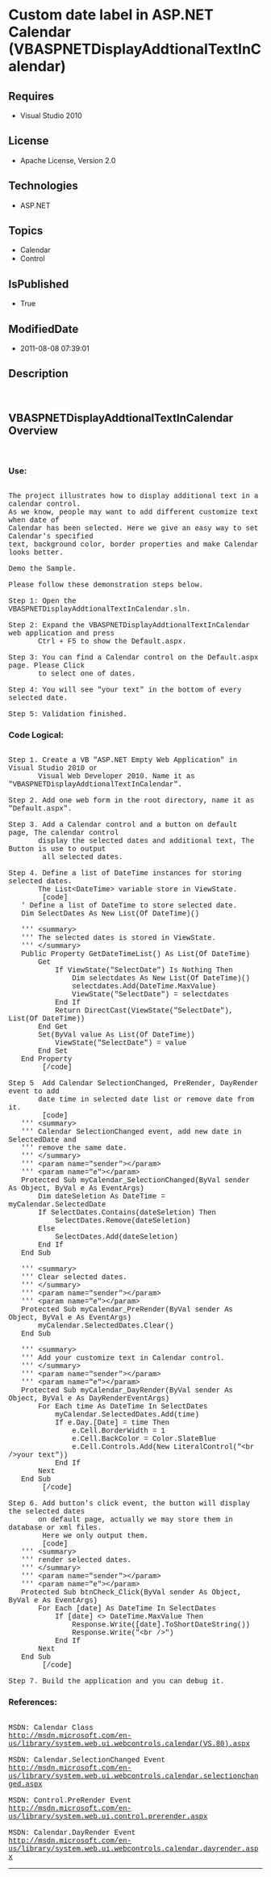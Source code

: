 # Custom date label in ASP.NET Calendar (VBASPNETDisplayAddtionalTextInCalendar)
## Requires
* Visual Studio 2010
## License
* Apache License, Version 2.0
## Technologies
* ASP.NET
## Topics
* Calendar
* Control
## IsPublished
* True
## ModifiedDate
* 2011-08-08 07:39:01
## Description

<p style="font-family:Courier New">&nbsp;</p>
<h2>VBASPNETDisplayAddtionalTextInCalendar Overview</h2>
<p style="font-family:Courier New">&nbsp;</p>
<h3>Use:</h3>
<p style="font-family:Courier New"><br>
The project illustrates how to display additional text in a calendar control.<br>
As we know, people may want to add different customize text when date of <br>
Calendar has been selected. Here we give an easy way to set Calendar's specified<br>
text, background color, border properties and make Calendar looks better.<br>
<br>
Demo the Sample. <br>
<br>
Please follow these demonstration steps below.<br>
<br>
Step 1: Open the VBASPNETDisplayAddtionalTextInCalendar.sln.<br>
<br>
Step 2: Expand the VBASPNETDisplayAddtionalTextInCalendar web application and press
<br>
&nbsp; &nbsp; &nbsp; &nbsp;Ctrl &#43; F5 to show the Default.aspx.<br>
<br>
Step 3: You can find a Calendar control on the Default.aspx page. Please Click<br>
&nbsp; &nbsp; &nbsp; &nbsp;to select one of dates.<br>
<br>
Step 4: You will see &quot;your text&quot; in the bottom of every selected date.<br>
<br>
Step 5: Validation finished.</p>
<h3>Code Logical:</h3>
<p style="font-family:Courier New"><br>
Step 1. Create a VB &quot;ASP.NET Empty Web Application&quot; in Visual Studio 2010 or<br>
&nbsp; &nbsp; &nbsp; &nbsp;Visual Web Developer 2010. Name it as &quot;VBASPNETDisplayAddtionalTextInCalendar&quot;.<br>
<br>
Step 2. Add one web form in the root directory, name it as &quot;Default.aspx&quot;.<br>
<br>
Step 3. Add a Calendar control and a button on default page, The calendar control<br>
&nbsp; &nbsp; &nbsp; &nbsp;display the selected dates and additional text, The Button is use to output<br>
&nbsp;&nbsp;&nbsp;&nbsp;&nbsp;&nbsp;&nbsp;&nbsp;all selected dates.<br>
<br>
Step 4. Define a list of DateTime instances for storing selected dates.<br>
&nbsp; &nbsp; &nbsp; &nbsp;The List&lt;DateTime&gt; variable store in ViewState.<br>
&nbsp;&nbsp;&nbsp;&nbsp;&nbsp;&nbsp;&nbsp;&nbsp;[code]<br>
&nbsp; &nbsp;' Define a list of DateTime to store selected date.<br>
&nbsp; &nbsp;Dim SelectDates As New List(Of DateTime)()<br>
<br>
&nbsp; &nbsp;''' &lt;summary&gt;<br>
&nbsp; &nbsp;''' The selected dates is stored in ViewState.<br>
&nbsp; &nbsp;''' &lt;/summary&gt;<br>
&nbsp; &nbsp;Public Property GetDateTimeList() As List(Of DateTime)<br>
&nbsp; &nbsp; &nbsp; &nbsp;Get<br>
&nbsp; &nbsp; &nbsp; &nbsp; &nbsp; &nbsp;If ViewState(&quot;SelectDate&quot;) Is Nothing Then<br>
&nbsp; &nbsp; &nbsp; &nbsp; &nbsp; &nbsp; &nbsp; &nbsp;Dim selectdates As New List(Of DateTime)()<br>
&nbsp; &nbsp; &nbsp; &nbsp; &nbsp; &nbsp; &nbsp; &nbsp;selectdates.Add(DateTime.MaxValue)<br>
&nbsp; &nbsp; &nbsp; &nbsp; &nbsp; &nbsp; &nbsp; &nbsp;ViewState(&quot;SelectDate&quot;) = selectdates<br>
&nbsp; &nbsp; &nbsp; &nbsp; &nbsp; &nbsp;End If<br>
&nbsp; &nbsp; &nbsp; &nbsp; &nbsp; &nbsp;Return DirectCast(ViewState(&quot;SelectDate&quot;), List(Of DateTime))<br>
&nbsp; &nbsp; &nbsp; &nbsp;End Get<br>
&nbsp; &nbsp; &nbsp; &nbsp;Set(ByVal value As List(Of DateTime))<br>
&nbsp; &nbsp; &nbsp; &nbsp; &nbsp; &nbsp;ViewState(&quot;SelectDate&quot;) = value<br>
&nbsp; &nbsp; &nbsp; &nbsp;End Set<br>
&nbsp; &nbsp;End Property<br>
&nbsp;&nbsp;&nbsp;&nbsp;&nbsp;&nbsp;&nbsp;&nbsp;[/code]&nbsp;&nbsp;&nbsp;&nbsp;<br>
<br>
Step 5 &nbsp;Add Calendar SelectionChanged, PreRender, DayRender event to add<br>
&nbsp; &nbsp; &nbsp; &nbsp;date time in selected date list or remove date from it.
<br>
&nbsp;&nbsp;&nbsp;&nbsp;&nbsp;&nbsp;&nbsp;&nbsp;[code]<br>
&nbsp; &nbsp;''' &lt;summary&gt;<br>
&nbsp; &nbsp;''' Calendar SelectionChanged event, add new date in SelectedDate and
<br>
&nbsp; &nbsp;''' remove the same date.<br>
&nbsp; &nbsp;''' &lt;/summary&gt;<br>
&nbsp; &nbsp;''' &lt;param name=&quot;sender&quot;&gt;&lt;/param&gt;<br>
&nbsp; &nbsp;''' &lt;param name=&quot;e&quot;&gt;&lt;/param&gt;<br>
&nbsp; &nbsp;Protected Sub myCalendar_SelectionChanged(ByVal sender As Object, ByVal e As EventArgs)<br>
&nbsp; &nbsp; &nbsp; &nbsp;Dim dateSeletion As DateTime = myCalendar.SelectedDate<br>
&nbsp; &nbsp; &nbsp; &nbsp;If SelectDates.Contains(dateSeletion) Then<br>
&nbsp; &nbsp; &nbsp; &nbsp; &nbsp; &nbsp;SelectDates.Remove(dateSeletion)<br>
&nbsp; &nbsp; &nbsp; &nbsp;Else<br>
&nbsp; &nbsp; &nbsp; &nbsp; &nbsp; &nbsp;SelectDates.Add(dateSeletion)<br>
&nbsp; &nbsp; &nbsp; &nbsp;End If<br>
&nbsp; &nbsp;End Sub<br>
<br>
&nbsp; &nbsp;''' &lt;summary&gt;<br>
&nbsp; &nbsp;''' Clear selected dates.<br>
&nbsp; &nbsp;''' &lt;/summary&gt;<br>
&nbsp; &nbsp;''' &lt;param name=&quot;sender&quot;&gt;&lt;/param&gt;<br>
&nbsp; &nbsp;''' &lt;param name=&quot;e&quot;&gt;&lt;/param&gt;<br>
&nbsp; &nbsp;Protected Sub myCalendar_PreRender(ByVal sender As Object, ByVal e As EventArgs)<br>
&nbsp; &nbsp; &nbsp; &nbsp;myCalendar.SelectedDates.Clear()<br>
&nbsp; &nbsp;End Sub<br>
<br>
&nbsp; &nbsp;''' &lt;summary&gt;<br>
&nbsp; &nbsp;''' Add your customize text in Calendar control.<br>
&nbsp; &nbsp;''' &lt;/summary&gt;<br>
&nbsp; &nbsp;''' &lt;param name=&quot;sender&quot;&gt;&lt;/param&gt;<br>
&nbsp; &nbsp;''' &lt;param name=&quot;e&quot;&gt;&lt;/param&gt;<br>
&nbsp; &nbsp;Protected Sub myCalendar_DayRender(ByVal sender As Object, ByVal e As DayRenderEventArgs)<br>
&nbsp; &nbsp; &nbsp; &nbsp;For Each time As DateTime In SelectDates<br>
&nbsp; &nbsp; &nbsp; &nbsp; &nbsp; &nbsp;myCalendar.SelectedDates.Add(time)<br>
&nbsp; &nbsp; &nbsp; &nbsp; &nbsp; &nbsp;If e.Day.[Date] = time Then<br>
&nbsp; &nbsp; &nbsp; &nbsp; &nbsp; &nbsp; &nbsp; &nbsp;e.Cell.BorderWidth = 1<br>
&nbsp; &nbsp; &nbsp; &nbsp; &nbsp; &nbsp; &nbsp; &nbsp;e.Cell.BackColor = Color.SlateBlue<br>
&nbsp; &nbsp; &nbsp; &nbsp; &nbsp; &nbsp; &nbsp; &nbsp;e.Cell.Controls.Add(New LiteralControl(&quot;&lt;br /&gt;your text&quot;))<br>
&nbsp; &nbsp; &nbsp; &nbsp; &nbsp; &nbsp;End If<br>
&nbsp; &nbsp; &nbsp; &nbsp;Next<br>
&nbsp; &nbsp;End Sub<br>
&nbsp;&nbsp;&nbsp;&nbsp; &nbsp; &nbsp;[/code] <br>
<br>
Step 6. Add button's click event, the button will display the selected dates<br>
&nbsp; &nbsp; &nbsp; &nbsp;on default page, actually we may store them in database or xml files.<br>
&nbsp;&nbsp;&nbsp;&nbsp;&nbsp;&nbsp;&nbsp;&nbsp;Here we only output them. <br>
&nbsp;&nbsp;&nbsp;&nbsp;&nbsp;&nbsp;&nbsp;&nbsp;[code]<br>
&nbsp; &nbsp;''' &lt;summary&gt;<br>
&nbsp; &nbsp;''' render selected dates.<br>
&nbsp; &nbsp;''' &lt;/summary&gt;<br>
&nbsp; &nbsp;''' &lt;param name=&quot;sender&quot;&gt;&lt;/param&gt;<br>
&nbsp; &nbsp;''' &lt;param name=&quot;e&quot;&gt;&lt;/param&gt;<br>
&nbsp; &nbsp;Protected Sub btnCheck_Click(ByVal sender As Object, ByVal e As EventArgs)<br>
&nbsp; &nbsp; &nbsp; &nbsp;For Each [date] As DateTime In SelectDates<br>
&nbsp; &nbsp; &nbsp; &nbsp; &nbsp; &nbsp;If [date] &lt;&gt; DateTime.MaxValue Then<br>
&nbsp; &nbsp; &nbsp; &nbsp; &nbsp; &nbsp; &nbsp; &nbsp;Response.Write([date].ToShortDateString())<br>
&nbsp; &nbsp; &nbsp; &nbsp; &nbsp; &nbsp; &nbsp; &nbsp;Response.Write(&quot;&lt;br /&gt;&quot;)<br>
&nbsp; &nbsp; &nbsp; &nbsp; &nbsp; &nbsp;End If<br>
&nbsp; &nbsp; &nbsp; &nbsp;Next<br>
&nbsp; &nbsp;End Sub<br>
&nbsp;&nbsp;&nbsp;&nbsp;&nbsp;&nbsp;&nbsp;&nbsp;[/code]<br>
<br>
Step 7. Build the application and you can debug it.</p>
<h3>References:</h3>
<p style="font-family:Courier New"><br>
MSDN: Calendar Class<br>
<a href="http://msdn.microsoft.com/en-us/library/system.web.ui.webcontrols.calendar(VS.80).aspx" target="_blank">http://msdn.microsoft.com/en-us/library/system.web.ui.webcontrols.calendar(VS.80).aspx</a><br>
<br>
MSDN: Calendar.SelectionChanged Event<br>
<a href="http://msdn.microsoft.com/en-us/library/system.web.ui.webcontrols.calendar.selectionchanged.aspx" target="_blank">http://msdn.microsoft.com/en-us/library/system.web.ui.webcontrols.calendar.selectionchanged.aspx</a><br>
<br>
MSDN: Control.PreRender Event<br>
<a href="http://msdn.microsoft.com/en-us/library/system.web.ui.control.prerender.aspx" target="_blank">http://msdn.microsoft.com/en-us/library/system.web.ui.control.prerender.aspx</a><br>
<br>
MSDN: Calendar.DayRender Event<br>
<a href="http://msdn.microsoft.com/en-us/library/system.web.ui.webcontrols.calendar.dayrender.aspx" target="_blank">http://msdn.microsoft.com/en-us/library/system.web.ui.webcontrols.calendar.dayrender.aspx</a></p>
<hr>
<div><a href="http://go.microsoft.com/?linkid=9759640" style="margin-top:3px"><img src="http://bit.ly/onecodelogo" alt="">
</a></div>
